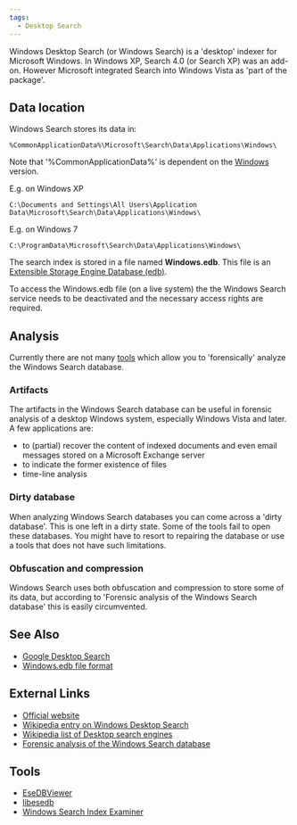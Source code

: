 ```yaml
---
tags:
  - Desktop Search
---
```

Windows Desktop Search (or Windows Search) is a 'desktop' indexer for
Microsoft Windows. In Windows XP, Search 4.0 (or Search XP) was an
add-on. However Microsoft integrated Search into Windows Vista as 'part
of the package'.

## Data location

Windows Search stores its data in:

    %CommonApplicationData%\Microsoft\Search\Data\Applications\Windows\

Note that '%CommonApplicationData%' is dependent on the
[Windows](windows.md) version.

E.g. on Windows XP

    C:\Documents and Settings\All Users\Application Data\Microsoft\Search\Data\Applications\Windows\

E.g. on Windows 7

    C:\ProgramData\Microsoft\Search\Data\Applications\Windows\

The search index is stored in a file named **Windows.edb**. This file is
an [Extensible Storage Engine Database
(edb)](extensible_storage_engine_(ese)_database_file_(edb)_format.md).

To access the Windows.edb file (on a live system) the the Windows Search
service needs to be deactivated and the necessary access rights are
required.

## Analysis

Currently there are not many [tools](#tools) which allow you to 'forensically'
analyze the Windows Search database.

### Artifacts

The artifacts in the Windows Search database can be useful in forensic
analysis of a desktop Windows system, especially Windows Vista and
later. A few applications are:

* to (partial) recover the content of indexed documents and even email
  messages stored on a Microsoft Exchange server
* to indicate the former existence of files
* time-line analysis

### Dirty database

When analyzing Windows Search databases you can come across a 'dirty
database'. This is one left in a dirty state. Some of the tools fail to
open these databases. You might have to resort to repairing the database
or use a tools that does not have such limitations.

### Obfuscation and compression

Windows Search uses both obfuscation and compression to store some of
its data, but according to 'Forensic analysis of the Windows Search
database' this is easily circumvented.

## See Also

* [Google Desktop Search](google_desktop_search.md)
* [Windows.edb file
  format](extensible_storage_engine_(ese)_database_file_(edb)_format.md)

## External Links

* [Official website](http://www.microsoft.com/windows/desktopsearch/)
* [Wikipedia entry on Windows Desktop
  Search](https://en.wikipedia.org/wiki/Windows_Desktop_Search)
* [Wikipedia list of Desktop search
  engines](http://en.wikipedia.org/wiki/List_of_search_engines#Desktop_search_engines)
* [Forensic analysis of the Windows Search
  database](https://code.google.com/archive/p/libesedb/downloads)

## Tools

* [EseDBViewer](http://www.woany.co.uk/esedbviewer/)
* [libesedb](libesedb.md)
* [Windows Search Index Examiner](https://www.passware.com/products/)
